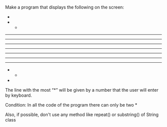 Make a program that displays the following on the screen:

-

- -

---

---

---

---

---

---

---

- -

-

The line with the most “\*” will be given by a number that the user will enter by keyboard.

Condition: In all the code of the program there can only be two \*

Also, if possible, don't use any method like repeat() or substring() of String class

